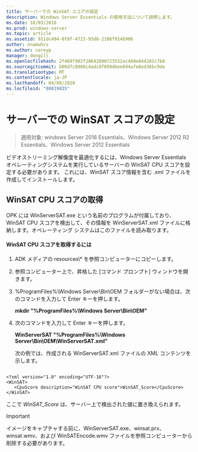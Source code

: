 ```yaml
---
title: サーバーでの WinSAT スコアの設定
description: Windows Server Essentials の使用方法について説明します。
ms.date: 10/03/2016
ms.prod: windows-server
ms.topic: article
ms.assetid: 911dc494-0f8f-4723-93d6-2106f914b906
author: nnamuhcs
ms.author: coreyp
manager: dongill
ms.openlocfilehash: 2f469f902f28642890723552ac460e844281c7b8
ms.sourcegitcommit: b00d7c8968c4adc8f699dbee694afe6ed36bc9de
ms.translationtype: MT
ms.contentlocale: ja-JP
ms.lasthandoff: 04/08/2020
ms.locfileid: "80819835"
---
```

# <a name="set-the-winsat-score-on-the-server"></a>サーバーでの WinSAT スコアの設定

>適用対象: windows Server 2016 Essentials、Windows Server 2012 R2 Essentials、Windows Server 2012 Essentials

ビデオストリーミング解像度を最適化するには、Windows Server Essentials オペレーティングシステムを実行しているサーバーの WinSAT CPU スコアを設定する必要があります。 これには、WinSAT スコア情報を含む .xml ファイルを作成してインストールします。  
  
## <a name="obtain-the-winsat-cpu-score"></a>WinSAT CPU スコアの取得  
 OPK には WinServerSAT.exe という名前のプログラムが付属しており、WinSAT CPU スコアを検出して、その情報を WinServerSAT.xml ファイルに格納します。オペレーティング システムはこのファイルを読み取ります。  
  
#### <a name="to-obtain-the-winsat-cpu-score"></a>WinSAT CPU スコアを取得するには  
  
1. ADK メディアの resources\\* を参照コンピューターにコピーします。  
  
2. 参照コンピューター上で、昇格した [コマンド プロンプト] ウィンドウを開きます。  
  
3. %ProgramFiles%\Windows Server\Bin\OEM フォルダーがない場合は、次のコマンドを入力して Enter キーを押します。  
  
    **mkdir "%ProgramFiles%\Windows Server\Bin\OEM"**  
  
4. 次のコマンドを入力して Enter キーを押します。  
  
    **WinServerSAT "%ProgramFiles%\Windows Server\Bin\OEM\WinServerSAT.xml"**  
  
   次の例では、作成される WinServerSAT.xml ファイルの XML コンテンツを示します。  
  
```  
  
<?xml version="1.0" encoding="UTF-16"?>  
<WinSAT>  
   <CpuScore description="WinSAT CPU score">WinSAT_Score</CpuScore>  
</WinSAT>  
```  
  
 ここで *WinSAT_Score* は、サーバー上で検出された値に置き換えられます。  
  
> [!IMPORTANT]
>  イメージをキャプチャする前に、WinServerSAT.exe、winsat.prx、winsat.wmv、および WinSATEncode.wmv ファイルを参照コンピューターから削除する必要があります。
